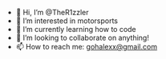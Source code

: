 - 👋 Hi, I’m @TheR1zzler
- 👀 I’m interested in motorsports
- 🌱 I’m currently learning how to code
- 💞️ I’m looking to collaborate on anything!
- 📫 How to reach me: gohalexx@gmail.com

<!---
TheR1zzler/TheR1zzler is a ✨ special ✨ repository because its `README.md` (this file) appears on your GitHub profile.
You can click the Preview link to take a look at your changes.
--->
